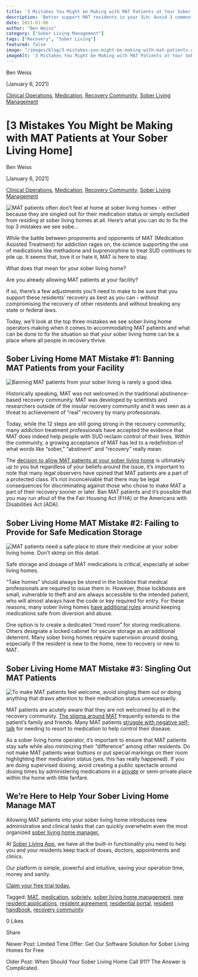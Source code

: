 ```yaml
---
title: '3 Mistakes You Might be Making with MAT Patients at Your Sober Living Home'
description: 'Better support MAT residents in your SLH: Avoid 3 common pitfalls (Jan 2021 tips). From the Sober Living App blog archives.'
date: 2021-01-06
author: "Ben Weiss"
category: ["Sober Living Management"]
tags: ["Recovery", "Sober Living"]
featured: false
image: "/images/blog/3-mistakes-you-might-be-making-with-mat-patients-at-your-sober-living-home/Screenshot_2020-12-31_at_12.55.28_PM.png"
imageAlt: '3 Mistakes You Might be Making with MAT Patients at Your Sober Living Home'
---
```


Ben Weiss

[January 6, 2021]

[Clinical Operations](/sober-living-app-blog/category/Clinical+Operations), [Medication](/sober-living-app-blog/category/Medication), [Recovery Community](/sober-living-app-blog/category/Recovery+Community), [Sober Living Management](/sober-living-app-blog/category/Sober+Living+Management)

#  [3 Mistakes You Might be Making with MAT Patients at Your Sober Living Home]

Ben Weiss

[January 6, 2021]

[Clinical Operations](/sober-living-app-blog/category/Clinical+Operations), [Medication](/sober-living-app-blog/category/Medication), [Recovery Community](/sober-living-app-blog/category/Recovery+Community), [Sober Living Management](/sober-living-app-blog/category/Sober+Living+Management)

![MAT patients often don’t feel at home at sober living homes - either because they are singled out for their medication status or simply excluded from residing at sober living homes at all. Here’s what you can do to fix the top 3 mistakes we see sobe…](/images/blog/3-mistakes-you-might-be-making-with-mat-patients-at-your-sober-living-home/Screenshot_2020-12-31_at_12.53.04_PM.png)

While the battle between proponents and opponents of MAT (Medication Assisted Treatment) for addiction rages on, the science supporting the use of medications like methadone and buprenorphine to treat SUD continues to pile up. It seems that, love it or hate it, MAT is here to stay. 

What does that mean for your sober living home? 

Are you already allowing MAT patients at your facility? 

If so, there’s a few adjustments you’ll need to make to be sure that you support these residents’ recovery as best as you can - without compromising the recovery of other residents and without breaking any state or federal laws.

Today, we’ll look at the top three mistakes we see sober living home operators making when it comes to accommodating MAT patients and what can be done to fix the situation so that your sober living home can be a place where all people in recovery thrive. 

## Sober Living Home MAT Mistake #1: Banning MAT Patients from your Facility

![Banning MAT patients from your sober living is rarely a good idea.](/images/blog/3-mistakes-you-might-be-making-with-mat-patients-at-your-sober-living-home/Screenshot_2020-12-31_at_12.56.28_PM.png)

Historically speaking, MAT was not welcomed in the traditional abstinence-based recovery community. MAT was developed by scientists and researchers outside of the insular recovery community and it was seen as a threat to achievement of “real” recovery by many professionals. 

Today, while the 12 steps are still going strong in the recovery community, many addiction treatment professionals have accepted the evidence that MAT does indeed help people with SUD reclaim control of their lives. Within the community, a growing acceptance of MAT has led to a redefinition of what words like “sober,” “abstinent” and “recovery” really mean. 

The [decision to allow MAT patients at your sober living home](https://soberlivingapp.com/sober-living-app-blog/2020/2/18/find-your-people-defining-your-ideal-sober-living-home-resident) is ultimately up to you but regardless of your beliefs around the issue, it’s important to note that many legal observers have opined that MAT patients are a part of a protected class. It’s not inconceivable that there may be legal consequences for discriminating against those who chose to make MAT a part of their recovery sooner or later. Ban MAT patients and it’s possible that you may run afoul of the the Fair Housing Act (FHA) or the Americans with Disabilities Act (ADA). 

## Sober Living Home MAT Mistake #2: Failing to Provide for Safe Medication Storage

![MAT patients need a safe place to store their medicine at your sober living home. Don’t skimp on this detail.](/images/blog/3-mistakes-you-might-be-making-with-mat-patients-at-your-sober-living-home/Screenshot_2020-12-31_at_12.58.37_PM.png)

Safe storage and dosage of MAT medications is critical, especially at sober living homes. 

“Take homes” should always be stored in the lockbox that medical professionals are required to issue them in. However, those lockboxes are small, vulnerable to theft and are always accessible to the intended patient, who will almost always have the code or key required for entry. For these reasons, many sober living homes [have additional rules](https://soberlivingapp.com/sober-living-app-blog/2020/6/30/heres-what-you-need-to-start-including-in-your-sober-living-home-resident-agreements) around keeping medications safe from diversion and abuse. 

One option is to create a dedicated “med room” for storing medications. Others designate a locked cabinet for secure storage as an additional deterrent. Many sober living homes require supervision around dosing, especially if the resident is new to the home, new to recovery or new to MAT. 

## Sober Living Home MAT Mistake #3: Singling Out MAT Patients 

![To make MAT patients feel welcome, avoid singling them out or doing anything that draws attention to their medication status unnecessarily.](/images/blog/3-mistakes-you-might-be-making-with-mat-patients-at-your-sober-living-home/Screenshot_2020-12-31_at_12.55.28_PM.png)

MAT patients are acutely aware that they are not welcomed by all in the recovery community. [The stigma around MAT](../../../2019/11/19/dealing-with-nimbys-at-your-sober-living-housenbsp.html) frequently extends to the patient’s family and friends. Many MAT patients [struggle with negative self-talk](https://soberlivingapp.com/sober-living-app-blog/2020/10/20/4-ways-a-trauma-informed-approach-can-help-your-sober-living-residents-cope-with-pandemic-stress) for needing to resort to medication to help control their disease.

As a sober living home operator, it’s important to ensure that MAT patients stay safe while also minimizing their “difference” among other residents. Do not make MAT patients wear buttons or put special markings on their room highlighting their medication status (yes, this has really happened). If you are doing supervised dosing, avoid creating a public spectacle around dosing times by administering medications in a [private](https://soberlivingapp.com/sober-living-app-blog/2020/7/21/is-your-sober-living-home-accidentally-violating-hipaa-laws) or semi-private place within the home with little fanfare. 

## We’re Here to Help Your Sober Living Home Manage MAT 

Allowing MAT patients into your sober living home introduces new administrative and clinical tasks that can quickly overwhelm even the most organized [sober living home manager.](../../../2020/8/5/5-things-your-sober-living-home-manager-is-afraid-to-tell-you.html) 

At  [Sober Living App](/), we have all the built-in functionality you need to help you and your residents keep track of doses, doctors, appointments and clinics. 

Our platform is simple, powerful and intuitive, saving your operation time, money and sanity. 

[Claim your free trial today.](https://behavehealth.com/get-started)

Tagged: [MAT](/sober-living-app-blog/tag/MAT), [medication](/sober-living-app-blog/tag/medication), [sobriety](/sober-living-app-blog/tag/sobriety), [sober living home management](/sober-living-app-blog/tag/sober+living+home+management), [new resident applications](/sober-living-app-blog/tag/new+resident+applications), [resident agreement](https://soberlivingapp.com/sober-living-app-blog/tag/resident+agreement), [residential portal](https://soberlivingapp.com/sober-living-app-blog/tag/residential+portal), [resident handbook](https://soberlivingapp.com/sober-living-app-blog/tag/resident+handbook), [recovery community](/sober-living-app-blog/tag/recovery+community)

0 Likes

Share

Newer Post: Limited Time Offer: Get Our Software Solution for Sober Living Homes for Free

Older Post: When Should Your Sober Living Home Call 911? The Answer is Complicated.